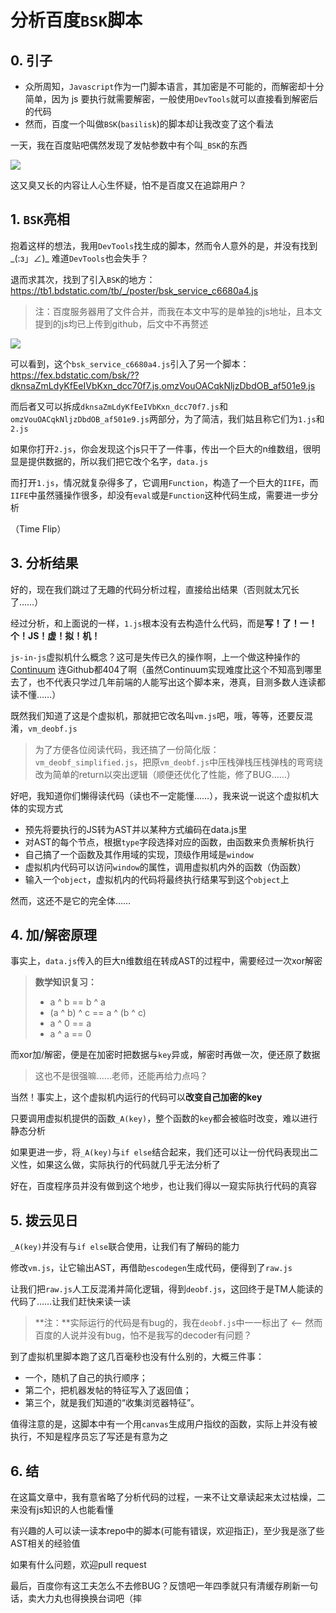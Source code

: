 # 分析百度`BSK`脚本

## 0. 引子
- 众所周知，`Javascript`作为一门脚本语言，其加密是不可能的，而解密却十分简单，因为 js 要执行就需要解密，一般使用`DevTools`就可以直接看到解密后的代码
- 然而，百度一个叫做`BSK`(`basilisk`)的脚本却让我改变了这个看法

一天，我在百度贴吧偶然发现了发帖参数中有个叫`_BSK`的东西

![](https://github.com/8qwe24657913/Analyze_baidu_BSK/raw/master/%E5%8E%9F%E5%A7%8B/post_param.png)

这又臭又长的内容让人心生怀疑，怕不是百度又在追踪用户？

## 1. `BSK`亮相

抱着这样的想法，我用`DevTools`找生成的脚本，然而令人意外的是，并没有找到\_(:з」∠)_ 难道`DevTools`也会失手？

退而求其次，找到了引入`BSK`的地方：https://tb1.bdstatic.com/tb/_/poster/bsk_service_c6680a4.js

> 注：百度服务器用了文件合并，而我在本文中写的是单独的js地址，且本文提到的js均已上传到github，后文中不再赘述

![](https://github.com/8qwe24657913/Analyze_baidu_BSK/raw/master/%E5%8E%9F%E5%A7%8B/devtools.png)

可以看到，这个`bsk_service_c6680a4.js`引入了另一个脚本： https://fex.bdstatic.com/bsk/??dknsaZmLdyKfEeIVbKxn_dcc70f7.js,omzVouOACqkNljzDbdOB_af501e9.js

而后者又可以拆成`dknsaZmLdyKfEeIVbKxn_dcc70f7.js`和`omzVouOACqkNljzDbdOB_af501e9.js`两部分，为了简洁，我们姑且称它们为`1.js`和`2.js`

如果你打开`2.js`，你会发现这个js只干了一件事，传出一个巨大的n维数组，很明显是提供数据的，所以我们把它改个名字，`data.js`

而打开`1.js`，情况就复杂得多了，它调用`Function`，构造了一个巨大的`IIFE`，而`IIFE`中虽然骚操作很多，却没有`eval`或是`Function`这种代码生成，需要进一步分析

（Time Flip）

## 3. 分析结果

好的，现在我们跳过了无趣的代码分析过程，直接给出结果（否则就太冗长了……）

经过分析，和上面说的一样，`1.js`根本没有去构造什么代码，而是**写！了！一！个！JS！虚！拟！机！**

`js-in-js`虚拟机什么概念？这可是失传已久的操作啊，上一个做这种操作的 [Continuum](https://www.npmjs.com/package/continuum) 连Github都404了啊（虽然Continuum实现难度比这个不知高到哪里去了，也不代表只学过几年前端的人能写出这个脚本来，港真，目测多数人连读都读不懂……）

既然我们知道了这是个虚拟机，那就把它改名叫`vm.js`吧，哦，等等，还要反混淆，`vm_deobf.js`

> 为了方便各位阅读代码，我还搞了一份简化版：`vm_deobf_simplified.js`，把原`vm_deobf.js`中压栈弹栈压栈弹栈的弯弯绕改为简单的return以突出逻辑（顺便还优化了性能，修了BUG……）

好吧，我知道你们懒得读代码（读也不一定能懂……），我来说一说这个虚拟机大体的实现方式

- 预先将要执行的JS转为AST并以某种方式编码在data.js里
- 对AST的每个节点，根据`type`字段选择对应的函数，由函数来负责解析执行
- 自己搞了一个函数及其作用域的实现，顶级作用域是`window`
- 虚拟机内代码可以访问`window`的属性，调用虚拟机内外的函数（伪函数）
- 输入一个`object`，虚拟机内的代码将最终执行结果写到这个`object`上

然而，这还不是它的完全体……


## 4. 加/解密原理

事实上，`data.js`传入的巨大n维数组在转成AST的过程中，需要经过一次xor解密
> **数学知识复习：**
> * a ^ b == b ^ a
> * (a ^ b) ^ c == a ^ (b ^ c)
> * a ^ 0 == a
> * a ^ a == 0

而xor加/解密，便是在加密时把数据与`key`异或，解密时再做一次，便还原了数据

> 这也不是很强嘛……老师，还能再给力点吗？

当然！事实上，这个虚拟机内运行的代码可以**改变自己加密的key**

只要调用虚拟机提供的函数`_A(key)`，整个函数的`key`都会被临时改变，难以进行静态分析

如果更进一步，将`_A(key)`与`if else`结合起来，我们还可以让一份代码表现出二义性，如果这么做，实际执行的代码就几乎无法分析了

好在，百度程序员并没有做到这个地步，也让我们得以一窥实际执行代码的真容

## 5. 拨云见日

`_A(key)`并没有与`if else`联合使用，让我们有了解码的能力

修改`vm.js`，让它输出AST，再借助`escodegen`生成代码，便得到了`raw.js`

让我们把`raw.js`人工反混淆并简化逻辑，得到`deobf.js`，这回终于是TM人能读的代码了……让我们赶快来读一读

> **注：**实际运行的代码是有bug的，我在`deobf.js`中一一标出了 <-- 然而百度的人说并没有bug，怕不是我写的decoder有问题？

到了虚拟机里脚本跑了这几百毫秒也没有什么别的，大概三件事：

- 一个，随机了自己的执行顺序；
- 第二个，把机器发帖的特征写入了返回值；
- 第三个，就是我们知道的“收集浏览器特征”。

值得注意的是，这脚本中有一个用`canvas`生成用户指纹的函数，实际上并没有被执行，不知是程序员忘了写还是有意为之

## 6. 结

在这篇文章中，我有意省略了分析代码的过程，一来不让文章读起来太过枯燥，二来没有js知识的人也能看懂

有兴趣的人可以读一读本repo中的脚本(可能有错误，欢迎指正)，至少我是涨了些AST相关的经验值

如果有什么问题，欢迎pull request

最后，百度你有这工夫怎么不去修BUG？反馈吧一年四季就只有清缓存刷新一句话，卖大力丸也得换换台词吧（摔
